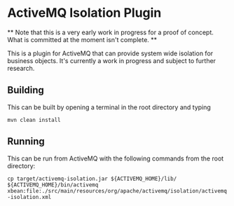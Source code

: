 # ActiveMQ Isolation Plugin

** Note that this is a very early work in progress for a proof of concept. What is committed at the moment isn't complete. **

This is a plugin for ActiveMQ that can provide system wide isolation for business objects. It's currently a work in progress and subject to further research.

## Building

This can be built by opening a terminal in the root directory and typing

`mvn clean install`

## Running

This can be run from ActiveMQ with the following commands from the root directory:

`cp target/activemq-isolation.jar ${ACTIVEMQ_HOME}/lib/`
`${ACTIVEMQ_HOME}/bin/activemq xbean:file:./src/main/resources/org/apache/activemq/isolation/activemq-isolation.xml`

